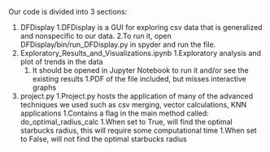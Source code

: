 Our code is divided into 3 sections:

1. DFDisplay
   1.DFDisplay is a GUI for exploring csv data that is generalized and nonspecific to our data. 
   2.To run it, open DFDisplay/bin/run_DFDisplay.py in spyder and run the file.
2. Exploratory_Results_and_Visualizations.ipynb
   1.Exploratory analysis and plot of trends in the data
   1. It should be opened in Jupyter Notebook to run it and/or see the existing results
   1.PDF of the file included, but misses interactive graphs
3. project.py
   1.Project.py hosts the application of many of the advanced techniques we used such as csv merging, vector calculations, KNN applications
   1.Contains a flag in the main method called: do_optimal_radius_calc
      1.When set to True, will find the optimal starbucks radius, this will require some computational time
      1.When set to False, will not find the optimal starbucks radius

